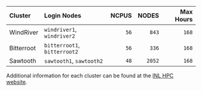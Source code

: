 | Cluster | Login Nodes | NCPUS | NODES | Max Hours |
| :- | :- | -: | -: | -: |
| WindRiver | `windriver1`, `windriver2` | `56` | `843` | `168` |
| Bitterroot | `bitterroot1`, `bitterroot2` | `56` | `336` | `168` |
| Sawtooth | `sawtooth1`, `sawtooth2` | `48` | `2052` | `168` |

Additional information for each cluster can be found at the [INL HPC website](https://inl.gov/hpc).
